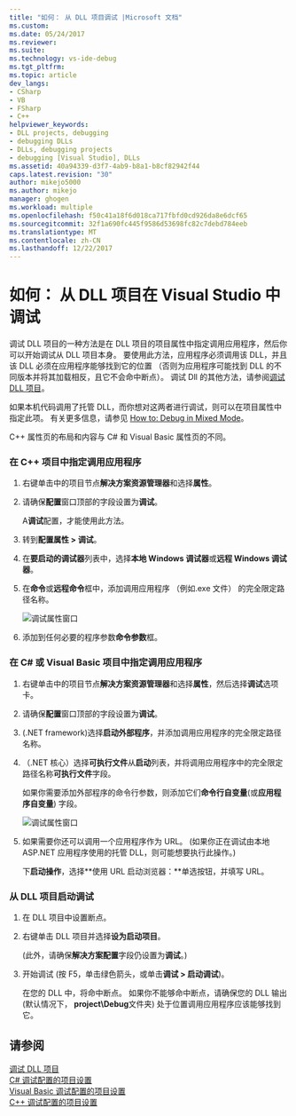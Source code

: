 ```yaml
---
title: "如何： 从 DLL 项目调试 |Microsoft 文档"
ms.custom: 
ms.date: 05/24/2017
ms.reviewer: 
ms.suite: 
ms.technology: vs-ide-debug
ms.tgt_pltfrm: 
ms.topic: article
dev_langs:
- CSharp
- VB
- FSharp
- C++
helpviewer_keywords:
- DLL projects, debugging
- debugging DLLs
- DLLs, debugging projects
- debugging [Visual Studio], DLLs
ms.assetid: 40a94339-d3f7-4ab9-b8a1-b8cf82942f44
caps.latest.revision: "30"
author: mikejo5000
ms.author: mikejo
manager: ghogen
ms.workload: multiple
ms.openlocfilehash: f50c41a18f6d018ca717fbfd0cd926da8e6dcf65
ms.sourcegitcommit: 32f1a690fc445f9586d53698fc82c7debd784eeb
ms.translationtype: MT
ms.contentlocale: zh-CN
ms.lasthandoff: 12/22/2017
---
```

# <a name="how-to-debug-from-a-dll-project-in-visual-studio"></a>如何： 从 DLL 项目在 Visual Studio 中调试
调试 DLL 项目的一种方法是在 DLL 项目的项目属性中指定调用应用程序，然后你可以开始调试从 DLL 项目本身。 要使用此方法，应用程序必须调用该 DLL，并且该 DLL 必须在应用程序能够找到它的位置 （否则为应用程序可能找到 DLL 的不同版本并将其加载相反，且它不会命中断点）。 调试 Dll 的其他方法，请参阅[调试 DLL 项目](../debugger/debugging-dll-projects.md)。
  
如果本机代码调用了托管 DLL，而你想对这两者进行调试，则可以在项目属性中指定此项。 有关更多信息，请参见 [How to: Debug in Mixed Mode](../debugger/how-to-debug-in-mixed-mode.md)。   

C++ 属性页的布局和内容与 C# 和 Visual Basic 属性页的不同。 
  
### <a name="to-specify-the-calling-application-in-a-c-project"></a>在 C++ 项目中指定调用应用程序  
  
1.  右键单击中的项目节点**解决方案资源管理器**和选择**属性**。  
  
2.  请确保**配置**窗口顶部的字段设置为**调试**。 

    A**调试**配置，才能使用此方法。 
  
3.  转到**配置属性 > 调试**。  
  
4.  在**要启动的调试器**列表中，选择**本地 Windows 调试器**或**远程 Windows 调试器**。  
  
5.  在**命令**或**远程命令**框中，添加调用应用程序 （例如.exe 文件） 的完全限定路径名称。

    ![调试属性窗口](../debugger/media/dbg-debugging-properties-dll.png "DebuggingPropertiesWindow")  
  
6.  添加到任何必要的程序参数**命令参数**框。  
  
### <a name="to-specify-the-calling-application-in-a-c-or-visual-basic-project"></a>在 C# 或 Visual Basic 项目中指定调用应用程序  
  
1.  右键单击中的项目节点**解决方案资源管理器**和选择**属性**，然后选择**调试**选项卡。

2.  请确保**配置**窗口顶部的字段设置为**调试**。

3.  (.NET framework)选择**启动外部程序**，并添加调用应用程序的完全限定路径名称。

4.  （.NET 核心）选择**可执行文件**从**启动**列表，并将调用应用程序中的完全限定路径名称**可执行文件**字段。 
  
     如果你需要添加外部程序的命令行参数，则添加它们**命令行自变量**(或**应用程序自变量**) 字段。

    ![调试属性窗口](../debugger/media/dbg-debugging-properties-dll-csharp.png "DebuggingPropertiesWindow") 

5.  如果需要你还可以调用一个应用程序作为 URL。 (如果你正在调试由本地 ASP.NET 应用程序使用的托管 DLL，则可能想要执行此操作。)  
  
     下**启动操作**，选择**使用 URL 启动浏览器：**单选按钮，并填写 URL。
  
### <a name="to-start-debugging-from-the-dll-project"></a>从 DLL 项目启动调试  
  
1.  在 DLL 项目中设置断点。 

2.  右键单击 DLL 项目并选择**设为启动项目**。 

    (此外，请确保**解决方案配置**字段仍设置为**调试**。)   
  
3.  开始调试 (按 F5，单击绿色箭头，或单击**调试 > 启动调试**)。

    在您的 DLL 中，将命中断点。 如果你不能够命中断点，请确保您的 DLL 输出 (默认情况下， **project\Debug**文件夹) 处于位置调用应用程序应该能够找到它。
  
## <a name="see-also"></a>请参阅  
 [调试 DLL 项目](../debugger/debugging-dll-projects.md)   
 [C# 调试配置的项目设置](../debugger/project-settings-for-csharp-debug-configurations.md)   
 [Visual Basic 调试配置的项目设置](../debugger/project-settings-for-a-visual-basic-debug-configuration.md)   
 [C++ 调试配置的项目设置](../debugger/project-settings-for-a-cpp-debug-configuration.md)